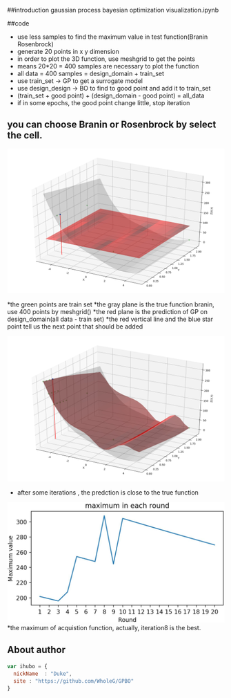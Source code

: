 ##introduction
gaussian process bayesian optimization visualization.ipynb

##code 

* use less samples to find the maximum value in test function(Branin Rosenbrock)
* generate 20 points in x y dimension
* in order to plot the 3D function, use meshgrid to get the points
* means 20*20 = 400 samples are necessary to plot the function
* all data = 400 samples = design_domain + train_set
* use train_set -> GP to get a surrogate model  
* use design_design -> BO to find to good point and add it to train_set 
* (train_set + good point) + (design_domain - good point) = all_data
* if in some epochs, the good point change little, stop iteration


##  you can choose Branin or Rosenbrock by select the cell.

![avatar](https://github.com/WholeG/GPBO/raw/main/pictures/rosenbrock_max_0.jpg)

*the green points are train set
*the gray plane is the true function branin, use 400 points by meshgrid()
*the red plane is the prediction of GP on design_domain(all data - train set)
*the red vertical line and the blue star point tell us the next point that should be added


![avatar](https://github.com/WholeG/GPBO/raw/main/pictures/rosenbrock_max_11.jpg)
* after some iterations , the predction is close to the true function 

![avatar](https://github.com/WholeG/GPBO/raw/main/pictures/max_round.jpg)
*the maximum of acquistion function, actually, iteration8 is the best.
## About author

```javascript
var ihubo = {
  nickName  : "Duke",
  site : "https://github.com/WholeG/GPBO"
}
```
